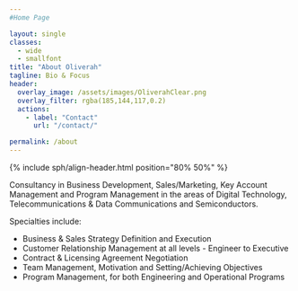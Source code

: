 ```yaml
---
#Home Page

layout: single
classes:
  - wide
  - smallfont
title: "About Oliverah"
tagline: Bio & Focus
header:
  overlay_image: /assets/images/OliverahClear.png
  overlay_filter: rgba(185,144,117,0.2)
  actions:
    - label: "Contact"
      url: "/contact/"

permalink: /about
---
```

{% include sph/align-header.html position="80% 50%" %}

Consultancy in Business Development, Sales/Marketing, Key Account Management and Program Management in the areas of Digital Technology, Telecommunications & Data Communications and Semiconductors.

Specialties include:

- Business & Sales Strategy Definition and Execution
- Customer Relationship Management at all levels - Engineer to Executive
- Contract & Licensing Agreement Negotiation
- Team Management, Motivation and Setting/Achieving Objectives
- Program Management, for both Engineering and Operational Programs

